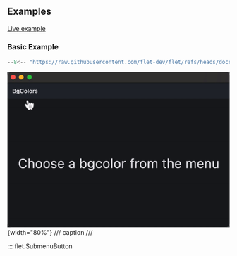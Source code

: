 ## Examples

[Live example](https://flet-controls-gallery.fly.dev/buttons/submenubutton)

### Basic Example

```python
--8<-- "https://raw.githubusercontent.com/flet-dev/flet/refs/heads/docs/sdk/python/examples/python/controls/submenu-button/basic.py"
```

![basic](https://raw.githubusercontent.com/flet-dev/flet/docs/sdk/python/examples/python/controls/submenu-button/media/basic.gif){width="80%"}
/// caption
///

::: flet.SubmenuButton
